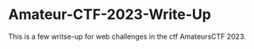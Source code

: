 # Amateur-CTF-2023-Write-Up

This is a few writse-up for web challenges in the ctf AmateursCTF 2023.
